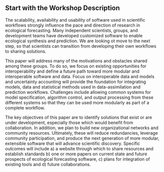 
## Start with the Workshop Description

The scalability, availability and usability of software used in scientific workflows strongly influence the pace and direction of research in ecological forecasting.  Many independent scientists, groups, and development teams have developed customized software to enable ecological synthesis and prediction. We are looking ot move to the next step, so that scientists can transition from developing their own workflows to sharing solutions. 

<!---
(perhaps an analogy to some well-enginered piece of lab equipment - Licor, GC/MS, etc, etc. - no one builds their own any more, at best you have one or more highly trained operators. 
-->

This paper will address many of the motivations and obstacles shared among these groups. <!--_yes, but we want to be speaking to a larger audience here--> 
To do so, we focus on existing opportunities for interoperability and define a future path toward more modular and interoperable software and data. Focus on interoperable data and models and uncertainty accounting will provide the foundation for integrating models, data and statistical methods used in data-assimilation and prediction workflows. Challenges include allowing common systems for model specification, algorithm control, and output processing from these different systems so that they can be used more modularly as part of a complete workflow.

The key objectives of this paper are to identify solutions that exist or are under development, especially those which would benefit from collaboration. In addition, we plan to build new organizational networks and community resources. Ultimately, these will reduce redundancies, leverage community participation, and produce the next generation of more modular, extensible software that will advance scientific discovery.  Specific outcomes will include a) a website through which to share resources and establish standards b) one or more papers on current state and future prospects of ecological forecasting software, c) plans for integration of existing tools and d) future collaborations.

